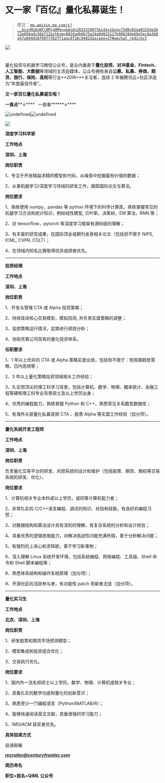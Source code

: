 # 又一家『百亿』量化私募诞生！

> 原文：[`mp.weixin.qq.com/s?__biz=MzAxNTc0Mjg0Mg==&mid=2653319075&idx=1&sn=75d8c02aa0325da2b22e094a4c56bf12&chksm=802dadb6b75a24a0d825117b986284e69e5ec0a3b8e57a694d18f9977f62ff1aac8f26c94022&scene=27#wechat_redirect`](http://mp.weixin.qq.com/s?__biz=MzAxNTc0Mjg0Mg==&mid=2653319075&idx=1&sn=75d8c02aa0325da2b22e094a4c56bf12&chksm=802dadb6b75a24a0d825117b986284e69e5ec0a3b8e57a694d18f9977f62ff1aac8f26c94022&scene=27#wechat_redirect)

![](img/817c601fc026ccfe2ee840069c1e016b.png)

# 

量化投资与机器学习微信公众号，是业内垂直于**量化投资、对冲基金、Fintech、人工智能、大数据**等领域的主流自媒体。公众号拥有来自**公募、私募、券商、期货、银行、保险、高校**等行业**20W+**关注者，连续 2 年被腾讯云+社区评选为“年度最佳作者”。

**又一家百亿量化私募诞生啦！**

**一直点****↓****   一直看******↓****

![](img/174bd550106dffa07b8b25b411e78f33.png "undefined")![](img/8f8dc7b6a74abfb68d0a27ba676ab898.png "undefined")

![](img/1554406bb89896c62802783ae70ea2cb.png)

**深度学习科学家**

**工作地点**

**深圳、上海**

**岗位职责**

1、专注于开发精益求精的模型和代码，从噪音中挖掘最有价值的数据；

2、从事机器学习/深度学习领域的研发工作，跟踪国际论文与算法。

**岗位要求**

1、熟练使用 numpy，pandas 等 python 环境下的科学计算库，熟练掌握常见的机器学习方法和统计知识，例如线性模型, 贝叶斯，决策树，EM 算法，RNN 等；

2、对 tensorflow，pytorch 等深度学习框架有源码级的理解；

3、有丰富的研究成果，在国际顶会或期刊发表相关论文（包括但不限于 NIPS, ICML, CVPR, COLT）；

4、在领域内知名比赛取得优异成绩者优先。

---

**投资经理**

**工作地点**

**深圳、上海**

**岗位职责**

1、开发与管理 CTA 或 Alpha 投资策略；

2、持续改进核心交易模型，模拟回测, 并负责实盘策略的调整；

3、监控策略运行情况，定期进行绩效分析；

4、协助完善公司现有的量化投资体系。 

**任职要求**

1、1 年以上优异的 CTA 或 Alpha 策略实盘业绩，包括但不限于：短周期趋势策略、日内高频等；

2、3 年以上量化策略投资领域相关工作经验；

3、扎实而顶尖的理工科学习背景，包括计算机、数学、物理、概率统计、金融工程等硬核理工科专业背景硕士及以上学历出身；

4、优秀的编程能力，熟练掌握 Python 和 C++，熟悉常见关系数型数据库；

5、有海外头部量化私募高频 CTA 、股票 Alpha 等实盘工作经验（加分项）。 

---

**量化系统开发工程师**

**工作地点**

**深圳、上海**

**岗位职责**

负责量化交易平台的研发、风控系统的设计和维护（包括股票、期货、期权等交易系统的研发、优化）。

**岗位要求**

1、计算机相关专业本科或以上学历，或同等计算机能力者；

2、非常扎实的 C/C++语言编程、调试的知识、经验和技能，有良好的编程习惯；

3、对数据结构和算法设计具有深刻的理解，有复杂系统的分析和设计经验；

4、具备优秀的逻辑思维能力，对解决挑战性问题充满热情，善于分析解决问题；

5、有强烈的上进心和求知欲，善于学习新事物；

6、深入理解 Linux 系统开发环境，包括系统编程、网络编程、工具链、Shell 命令和 Shell 脚本编程等；

8、熟悉体系结构和操作系统原理（加分项）；

9、开源社区的活跃参与者，有功能性 patch 贡献者尤佳（加分项）。

---

**量化实习生**

**工作地点**

**北京、深圳、上海**

**岗位职责**

1、研发股票和期货市场预测模型；

2、模型集成和投资组合优化；

3、交易执行优化。

**岗位要求**

1、国内外一流名校硕士以上学历，数学、物理、计算机或相关专业；

2、具备扎实的数学功底和量化的创新意识；

3、熟悉至少一门编程语言（Python/MATLAB/R）；

4、能够快速阅读英文文献，具备很强的学习能力；

5、IMO/ACM 获奖者优先。

**具体投递方式**

投递邮箱

***recruiter@centuryfrontier.com***

**简历命名**

**职位+姓名+QIML 公众号**